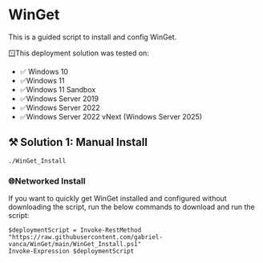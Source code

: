 # WinGet

This is a guided script to install and config WinGet.

🪟This deployment solution was tested on:

* ✅ Windows 10
* ✅Windows 11
* ✅Windows 11 Sandbox
* ✅Windows Server 2019
* ✅Windows Server 2022
* ✅Windows Server 2022 vNext (Windows Server 2025)

## ⚒️ Solution 1: Manual Install

```
./WinGet_Install
```

### 🌐Networked Install

If you want to quickly get WinGet installed and configured without downloading the script, run the below commands to download and run the script:

```
$deploymentScript = Invoke-RestMethod "https://raw.githubusercontent.com/gabriel-vanca/WinGet/main/WinGet_Install.ps1"
Invoke-Expression $deploymentScript
```

